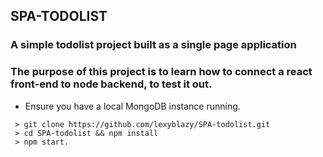 ## SPA-TODOLIST

### A simple todolist project built as a single page application

### The purpose of this project is to learn how to connect a react front-end to node backend, to test it out.

* Ensure you have a local MongoDB instance running.

```
 > git clone https://github.com/lexyblazy/SPA-todolist.git
 > cd SPA-todolist && npm install
 > npm start.

```